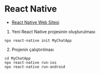 # React Native

- [React Native Web Sitesi](https://reactnative.dev/)

1. Yeni React Native projesinin oluşturulması
```
npx react-native init MyChatApp
```

2. Projenin çalıştırılması
```
cd MyChatApp
npx react-native run-ios
npx react-native run-android
```
